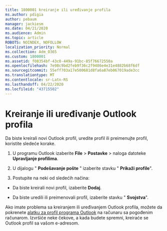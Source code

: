 ```yaml
---
title: 1800001 kreiranje ili uređivanje profila
ms.author: pdigia
author: pebaum
manager: jackiesm
ms.date: 04/21/2020
ms.audience: Admin
ms.topic: article
ROBOTS: NOINDEX, NOFOLLOW
localization_priority: Normal
ms.collection: Adm_O365
ms.custom: 1800001
ms.assetid: f08354bf-43c0-449a-91bc-85f76672550a
ms.openlocfilehash: 7e98c9bd2feb9f36c2f9486e4e31e4882b68f6df
ms.sourcegitcommit: 55eff703a17e500681d8fa6a87eb067019ade3cc
ms.translationtype: MT
ms.contentlocale: sr-Latn-RS
ms.lasthandoff: 04/22/2020
ms.locfileid: "43715502"
---
```

# <a name="create-or-edit-an-outlook-profile"></a>Kreiranje ili uređivanje Outlook profila

Da biste kreirali novi Outlook profil, uredite profil ili preimenujte profil, koristite sledeće korake.
  
1. U programu Outlook izaberite **File** \> **Postavke** \> naloga datoteke **Upravljanje profilima**.
    
2. U dijalogu " **Podešavanje pošte** " izaberite stavku " **Prikaži profile**".
    
3. Postupite na neki od sledećih načina:
    
  - Da biste kreirali novi profil, izaberite **Dodaj**.
    
  - Da biste uredili ili preimenovali profil, izaberite stavku " **Svojstva**".
    
Ako imate problema sa kreiranjem ili uređivanjem Outlook profila, možete da pokrenete [alatku za profil programa Outlook](https://aka.ms/SaRA-OutlookSetupProfile) na računaru sa pogođenim računarom. Izvršiće neke čekove, a kada budete spremni, kreiraće se Outlook profil sa vašom e-adresom. 
  

